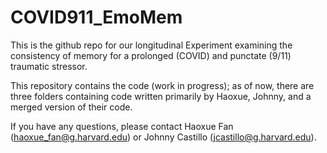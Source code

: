 # COVID911_EmoMem

This is the github repo for our longitudinal Experiment examining the consistency of memory for a prolonged (COVID) and punctate (9/11) traumatic stressor.

This repository contains the code (work in progress); as of now, there are three folders containing code written primarily by Haoxue, Johnny, and a merged version of their code. 

If you have any questions, please contact Haoxue Fan (haoxue_fan@g.harvard.edu) or Johnny Castillo (jcastillo@g.harvard.edu).
